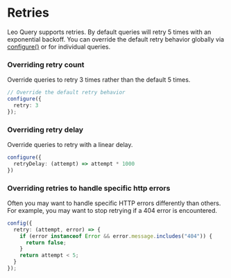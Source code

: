 # Retries

Leo Query supports retries. By default queries will retry 5 times with an exponential backoff. You can override the default retry behavior globally via [configure()](/next/guide/globalConfig#configure) or for individual queries.

### Overriding retry count

Override queries to retry 3 times rather than the default 5 times.

```typescript
// Override the default retry behavior
configure({
  retry: 3
});
```

### Overriding retry delay

Override queries to retry with a linear delay.

```typescript
configure({
  retryDelay: (attempt) => attempt * 1000
})
```

### Overriding retries to handle specific http errors

Often you may want to handle specific HTTP errors differently than others. For example, you may want to stop retrying if a 404 error is encountered.

```typescript   
config({
  retry: (attempt, error) => {
    if (error instanceof Error && error.message.includes("404")) {
      return false;
    }
    return attempt < 5;
  }
});
```